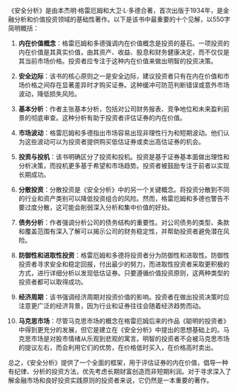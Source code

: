《安全分析》是由本杰明·格雷厄姆和大卫·L·多德合著，首次出版于1934年，是金融分析和价值投资领域的基础性著作。以下是该书中最重要的十个见解，以550字简明概括：

1. **内在价值概念**：格雷厄姆和多德强调内在价值概念是投资的基石。一项投资的内在价值是其真实价值，由其资产、收益、股息和财务健康决定，而不仅仅是其当前市场价格。投资者应专注于这种内在价值来做出明智的投资决策。

2. **安全边际**：该书的核心原则之一是安全边际，建议投资者只有在内在价值和市场价格之间存在显著差异时才购买证券。这种缓冲可防范判断错误或意外市场波动，降低损失风险。

3. **基本分析**：作者主张基本分析，包括对公司财务报表、竞争地位和未来盈利前景的彻底审查。这种分析有助于投资者评估证券的内在价值。

4. **市场波动**：格雷厄姆和多德指出市场容易出现非理性行为和短期波动。他们认为这些波动可以为投资者提供购买低估证券或卖出高估证券的机会。

5. **投资与投机**：该书明确区分了投资和投机。投资是基于证券基本面做出理性和分析决策，而投机更多基于希望和市场趋势。投资者被鼓励专注于前者以实现长期成功。

6. **分散投资**：分散投资是《安全分析》中的另一个关键概念。将投资分散到不同的行业和资产类别可以降低投资组合的风险。然而，格雷厄姆和多德也警告不要过度分散，这可能会削弱深入分析和集中价值的好处。

7. **债务分析**：作者强调分析公司的债务结构的重要性。对公司债务的类型、条款和覆盖范围有深入了解可以揭示公司的财务稳定性，并帮助投资者避免潜在风险。

8. **防御性和进取性投资**：格雷厄姆和多德将投资者分为防御性和进取性。防御性投资者寻求安全和稳定回报，付出最少的努力，而进取性投资者采取更积极的方式，进行详细分析以发现低估证券。只要遵循价值投资原则，这两种类型的投资者都可以取得成功。

9. **经济周期**：该书强调经济周期对投资价值的影响。投资者在做出投资决策时应注意更广泛的经济背景，因为行业和证券往往会随着经济趋势而动。

10. **马克思市场**：尽管马克思市场的概念在格雷厄姆后来的作品《聪明的投资者》中得到更充分的发展，但它是建立在《安全分析》中提出的思想基础上的。马克思市场是对股市情绪从乐观到悲观的寓言。明智的投资者不会被马克思市场的提议左右，而会利用它们的优势，在价格低时买入，在价格高时卖出。

总之，《安全分析》提供了一个全面的框架，用于评估证券的内在价值，倡导一种有纪律、分析的投资方法，优先考虑长期财富创造而非短期利润。对于寻求深入了解金融市场和良好投资实践原则的投资者来说，它仍然是一本重要的著作。